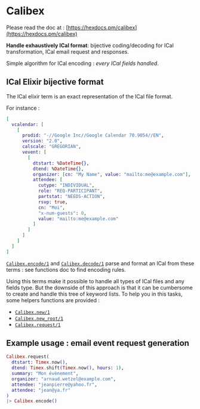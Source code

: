 # Calibex

Please read the doc at : [https://hexdocs.pm/calibex](https://hexdocs.pm/calibex)

**Handle exhaustively ICal format**: bijective coding/decoding for ICal
transformation, ICal email request and responses.

Simple algorithm for ICal encoding : *every ICal fields handled*.

## ICal Elixir bijective format

The ICal elixir term is an exact representation of the ICal file format.

For instance :

```elixir
[
  vcalendar: [
    [
      prodid: "-//Google Inc//Google Calendar 70.9054//EN",
      version: "2.0",
      calscale: "GREGORIAN",
      vevent: [
        [
          dtstart: %DateTime{},
          dtend: %DateTime{},
          organizer: [cn: "My Name", value: "mailto:me@example.com"],
          attendee: [
            cutype: "INDIVIDUAL",
            role: "REQ-PARTICIPANT",
            partstat: "NEEDS-ACTION",
            rsvp: true,
            cn: "Moi",
            "x-num-guests": 0,
            value: "mailto:me@example.com"
          ]
        ]
      ]
    ]
  ]
]
```

[`Calibex.encode/1`](https://hexdocs.pm/calibex/Calibex.html#encode/1)
and [`Calibex.decode/1`](https://hexdocs.pm/calibex/Calibex.html#decode/1)
parse and format an ICal from these terms : see functions doc to find encoding
rules.

Using this terms make it possible to handle all types of ICal files and any
fields type. But the downside of this approach is that it can be cumbersome
to create and handle this tree of keyword lists. To help you in this tasks,
some helpers functions are provided :

- [`Calibex.new/1`](https://hexdocs.pm/calibex/Calibex.html#decode/1)
- [`Calibex.new_root/1`](https://hexdocs.pm/calibex/Calibex.html#new_root/1)
- [`Calibex.request/1`](https://hexdocs.pm/calibex/Calibex.html#request/1)


## Example usage : email event request generation

```elixir
Calibex.request(
  dtstart: Timex.now(),
  dtend: Timex.shift(Timex.now(), hours: 1),
  summary: "Mon évènement",
  organizer: "arnaud.wetzel@example.com",
  attendee: "jeanpierre@yahoo.fr",
  attendee: "jean@ya.fr"
)
|> Calibex.encode()
```
